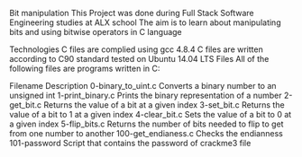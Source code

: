 Bit manipulation
This Project was done during Full Stack Software Engineering studies at ALX school The aim is to learn about manipulating bits and using bitwise operators in C language

Technologies
C files are complied using gcc 4.8.4
C files are written according to C90 standard
tested on Ubuntu 14.04 LTS
Files
All of the following files are programs written in C:

Filename	Description
0-binary_to_uint.c	Converts a binary number to an unsigned int
1-print_binary.c	Prints the binary representation of a number
2-get_bit.c	Returns the value of a bit at a given index
3-set_bit.c	Returns the value of a bit to 1 at a given index
4-clear_bit.c	Sets the value of a bit to 0 at a given index
5-flip_bits.c	Returns the number of bits needed to flip to get from one number to another
100-get_endianess.c	Checks the endianness
101-password	Script that contains the password of crackme3 file
